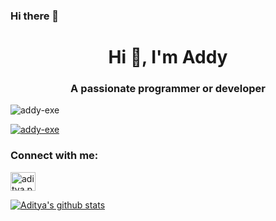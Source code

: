 ### Hi there 👋 

<h1 align="center">Hi 👋, I'm Addy</h1>
<h3 align="center">A passionate programmer or developer</h3>

<p align="left"> <img src="https://komarev.com/ghpvc/?username=addy-exe&label=Profile%20views&color=0e75b6&style=flat" alt="addy-exe" /> </p>

<p align="left"> <a href="https://github.com/ryo-ma/github-profile-trophy"><img src="https://github-profile-trophy.vercel.app/?username=addy-exe" alt="addy-exe" /></a> </p>

<h3 align="left">Connect with me:</h3>
<p align="left">
<a href="https://instagram.com/aditya.p_____" target="blank"><img align="center" src="https://raw.githubusercontent.com/rahuldkjain/github-profile-readme-generator/master/src/images/icons/Social/instagram.svg" alt="aditya.p_____" height="30" width="40" /></a>
</p>


[![Aditya's github stats](https://github-readme-stats.vercel.app/api?username=Addy-exe&count_private=true&show_icons=true&theme=radical&hide_rank=false)](https://github.com/anuraghazra/github-readme-stats)

<!--[![Top Langs](https://github-readme-stats.vercel.app/api/top-langs/?username=Addy-exe)](https://github.com/anuraghazra/github-readme-stats)-->
